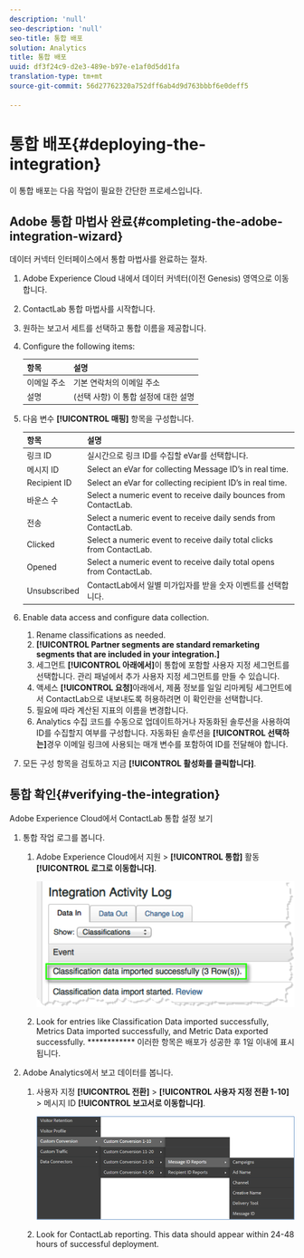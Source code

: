```yaml
---
description: 'null'
seo-description: 'null'
seo-title: 통합 배포
solution: Analytics
title: 통합 배포
uuid: df3f24c9-d2e3-489e-b97e-e1af0d5dd1fa
translation-type: tm+mt
source-git-commit: 56d27762320a752dff6ab4d9d763bbbf6e0deff5

---
```



# 통합 배포{#deploying-the-integration}

이 통합 배포는 다음 작업이 필요한 간단한 프로세스입니다.

## Adobe 통합 마법사 완료{#completing-the-adobe-integration-wizard}

데이터 커넥터 인터페이스에서 통합 마법사를 완료하는 절차.

1. Adobe Experience Cloud 내에서 데이터 커넥터(이전 Genesis) 영역으로 이동합니다.
1. ContactLab 통합 마법사를 시작합니다.
1. 원하는 보고서 세트를 선택하고 통합 이름을 제공합니다.
1. Configure the following items:

   | 항목 | 설명 |
   |---|---|
   | 이메일 주소 | 기본 연락처의 이메일 주소 |
   | 설명 | (선택 사항) 이 통합 설정에 대한 설명 |

1. 다음 변수 **[!UICONTROL 매핑]** 항목을 구성합니다.

   | 항목 | 설명 |
   |---|---|
   | 링크 ID | 실시간으로 링크 ID를 수집할 eVar를 선택합니다. |
   | 메시지 ID | Select an eVar for collecting Message ID’s in real time. |
   | Recipient ID | Select an eVar for collecting recipient ID’s in real time. |
   | 바운스 수 | Select a numeric event to receive daily bounces from ContactLab. |
   | 전송 | Select a numeric event to receive daily sends from ContactLab. |
   | Clicked | Select a numeric event to receive daily total clicks from ContactLab. |
   | Opened | Select a numeric event to receive daily total opens from ContactLab. |
   | Unsubscribed | ContactLab에서 일별 미가입자를 받을 숫자 이벤트를 선택합니다. |

1. Enable data access and configure data collection.
   1. Rename classifications as needed.
   1. **[!UICONTROL Partner segments are standard remarketing segments that are included in your integration.]**
   1. 세그먼트 **[!UICONTROL 아래에서]**&#x200B;이 통합에 포함할 사용자 지정 세그먼트를 선택합니다. 관리 패널에서 추가 사용자 지정 세그먼트를 만들 수 있습니다.
   1. 액세스 **[!UICONTROL 요청]**&#x200B;아래에서, 제품 정보를 일일 리마케팅 세그먼트에서 ContactLab으로 내보내도록 허용하려면 이 확인란을 선택합니다.
   1. 필요에 따라 계산된 지표의 이름을 변경합니다.
   1. Analytics 수집 코드를 수동으로 업데이트하거나 자동화된 솔루션을 사용하여 ID를 수집할지 여부를 구성합니다. 자동화된 솔루션을 **[!UICONTROL 선택하는]**&#x200B;경우 이메일 링크에 사용되는 매개 변수를 포함하여 ID를 전달해야 합니다.
1. 모든 구성 항목을 검토하고 지금 **[!UICONTROL 활성화를 클릭합니다]**.

## 통합 확인{#verifying-the-integration}

Adobe Experience Cloud에서 ContactLab 통합 설정 보기

1. 통합 작업 로그를 봅니다.
   1. Adobe Experience Cloud에서 지원 &gt; **[!UICONTROL 통합]** 활동 **[!UICONTROL 로그로 이동합니다]**.

      ![](assets/integration_activity_log.png)

   1. Look for entries like Classification Data imported successfully, Metrics Data imported successfully, and Metric Data exported successfully. ************ 이러한 항목은 배포가 성공한 후 1일 이내에 표시됩니다.
1. Adobe Analytics에서 보고 데이터를 봅니다.
   1. 사용자 지정 **[!UICONTROL 전환]** &gt; **[!UICONTROL 사용자 지정 전환 1-10]** &gt; 메시지 ID **[!UICONTROL 보고서로 이동합니다]**.

      ![](assets/reporting.png)

   1. Look for ContactLab reporting. This data should appear within 24-48 hours of successful deployment.